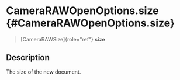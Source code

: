 CameraRAWOpenOptions.size {#CameraRAWOpenOptions.size}
=========================

> [CameraRAWSize]{role="ref"} **size**

Description
-----------

The size of the new document.
